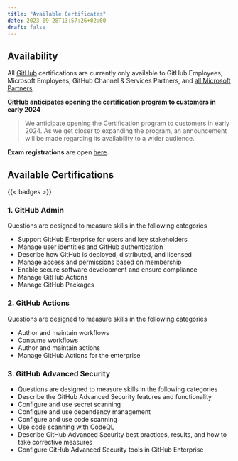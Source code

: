 ```yaml
---
title: "Available Certificates"
date: 2023-09-28T13:57:26+02:00
draft: false
---
```


## Availability

All [GitHub](https://github.com/) certifications are currently only available to GitHub Employees, Microsoft Employees, GitHub Channel & Services Partners, and [all Microsoft Partners](https://techcommunity.microsoft.com/t5/news-from-microsoft-norway/github-certs-are-now-available-for-all-partners/ba-p/3808333).

**[GitHub](https://github.com/) anticipates opening the certification program to customers in early 2024**

> We anticipate opening the Certification program to customers in early 2024. As we get closer to expanding the program, an announcement will be made regarding its availability to a wider audience.

**Exam registrations** are open [here](https://examregistration.github.com/).


## Available Certifications

{{< badges >}}

### 1. GitHub Admin
Questions are designed to measure skills in the following categories
- Support GitHub Enterprise for users and key stakeholders
- Manage user identities and GitHub authentication
- Describe how GitHub is deployed, distributed, and licensed
- Manage access and permissions based on membership
- Enable secure software development and ensure compliance
- Manage GitHub Actions
- Manage GitHub Packages



### 2. GitHub Actions
Questions are designed to measure skills in the following categories
- Author and maintain workflows
- Consume workflows
- Author and maintain actions
- Manage GitHub Actions for the enterprise


### 3. GitHub Advanced Security
- Questions are designed to measure skills in the following categories
- Describe the GitHub Advanced Security features and functionality
- Configure and use secret scanning
- Configure and use dependency management
- Configure and use code scanning
- Use code scanning with CodeQL
- Describe GitHub Advanced Security best practices, results, and how to take corrective measures
- Configure GitHub Advanced Security tools in GitHub Enterprise
